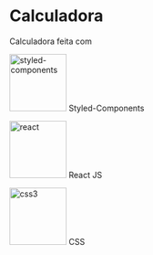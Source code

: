 # Calculadora

Calculadora feita com

<img width="100" height="100" src="https://img.icons8.com/color/48/styled-components.png" alt="styled-components"/> Styled-Components


<img width="100" height="100" src="https://img.icons8.com/plasticine/100/react.png" alt="react"/> React JS

<img width="100" height="100" src="https://img.icons8.com/stickers/100/css3.png" alt="css3"/> CSS